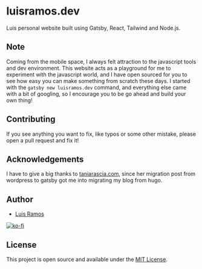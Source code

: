 # luisramos.dev

Luis personal website built using Gatsby, React, Tailwind and Node.js.

## Note

Coming from the mobile space, I always felt attraction to the javascript tools and dev environment. This website acts as a playground for me to experiment with the javascript world, and I have open sourced for you to see how easy you can make something from scratch these days. I started with the `gatsby new luisramos.dev` command, and everything else came with a bit of googling, so I encourage you to be go ahead and build your own thing!

## Contributing

If you see anything you want to fix, like typos or some other mistake, please open a pull request and fix it!

## Acknowledgements

I have to give a big thanks to [taniarascia.com](taniarascia.com), since her migration post from wordpress to gatsby got me into migrating my blog from hugo.

## Author

- [Luis Ramos](https://luisramos.dev)

[![ko-fi](https://www.ko-fi.com/img/githubbutton_sm.svg)](https://ko-fi.com/L3L01IF1R)

## License

This project is open source and available under the [MIT License](https://github.com/orgmir/luisramos.dev/blob/master/LICENSE).
